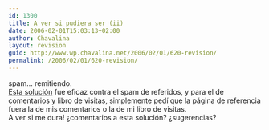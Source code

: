 ```yaml
---
id: 1300
title: A ver si pudiera ser (ii)
date: 2006-02-01T15:03:13+02:00
author: Chavalina
layout: revision
guid: http://www.wp.chavalina.net/2006/02/01/620-revision/
permalink: /2006/02/01/620-revision/
---
```

spam… remitiendo.  
<a href="http://www.chavalina.net/comentar.php?idpost=607&#038;q=spam" target="_blank">Esta soluci&oacute;n</a> fue eficaz contra el spam de referidos, y para el de comentarios y libro de visitas, simplemente ped&iacute; que la página de referencia fuera la de mis comentarios o la de mi libro de visitas.  
A ver si me dura! &iquest;comentarios a esta soluci&oacute;n? &iquest;sugerencias?